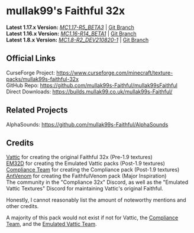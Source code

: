 # mullak99's Faithful 32x

**Latest 1.17.x Version:** [_MC1.17-R5_BETA3_](https://builds.mullak99.co.uk/mullak99s-Faithful/Beta-Branch/mullak99s-Faithful-32x-MC1.17-R5_BETA3.zip) | [Git Branch](https://github.com/mullak99s-Faithful/mullak99sFaithful/tree/1.17)  
**Latest 1.16.x Version:** [_MC1.16-R14_BETA1_](https://builds.mullak99.co.uk/mullak99s-Faithful/Beta-Branch/mullak99s-Faithful-32x-MC1.16-R14_BETA1.zip) | [Git Branch](https://github.com/mullak99s-Faithful/mullak99sFaithful/tree/1.16)   
**Latest 1.8.x Version:** [_MC1.8-R2_DEV210820-1_](https://builds.mullak99.co.uk/mullak99s-Faithful/Dev-Branch/mullak99s-Faithful-32x-MC1.8-R2_DEV210820-1.zip) | [Git Branch](https://github.com/mullak99s-Faithful/mullak99sFaithful/tree/1.8)  

## Official Links

CurseForge Project: https://www.curseforge.com/minecraft/texture-packs/mullak99s-faithful-32x  
GitHub Repo: https://github.com/mullak99s-Faithful/mullak99sFaithful  
Direct Downloads: https://builds.mullak99.co.uk/mullak99s-Faithful/  

## Related Projects
AlphaSounds: https://github.com/mullak99s-Faithful/AlphaSounds

## Credits

[Vattic](https://web.archive.org/web/20150607220656/http://www.minecraftforum.net:80/forums/mapping-and-modding/resource-packs/1223254-faithful-32x32-pack-update-red-cat-clay-1-8) for creating the original Faithful 32x (Pre-1.9 textures)  
[EM32D](https://www.planetminecraft.com/texture-pack/em32d/) for creating the Emulated Vattic packs (Post-1.9 textures)  
[Compliance Team](https://compliancepack.net/) for creating the Compliance pack (Post-1.9 textures)  
[AntVenom](https://antvenom.com/files) for creating the FaithfulVenom pack (Major Inspiration)  
The community in the "Compliance 32x" Discord, as well as the "Emulated Vattic Textures" Discord for maintaining Vattic's original Faithful.  

Honestly, I cannot reasonably list the amount of noteworthy mentions and other credits.   

A majority of this pack would not exist if not for Vattic, the [Compliance Team](https://compliancepack.net/), and the [Emulated Vattic Team](https://www.planetminecraft.com/texture-pack/em32d/).
